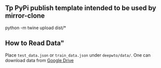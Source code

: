 ## Tp PyPi publish template intended to be used by mirror-clone 
python -m twine upload dist/*

## How to Read Data"
Place `test_data.json` or `train_data.json` under `deepwto/data/`.
One can download data from  [Google Drive](https://drive.google.com/drive/u/2/folders/1BpwYLqSBXxSgv8cmItwbohIkfebJr3lX)